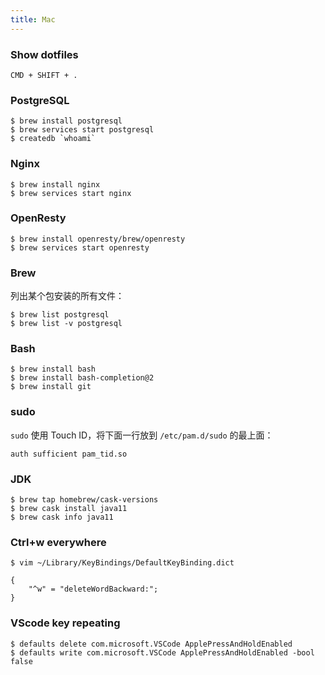 ```yaml
---
title: Mac
---
```


### Show dotfiles

    CMD + SHIFT + .

### PostgreSQL

    $ brew install postgresql
    $ brew services start postgresql
    $ createdb `whoami`

### Nginx

    $ brew install nginx
    $ brew services start nginx

### OpenResty

    $ brew install openresty/brew/openresty
    $ brew services start openresty

### Brew

列出某个包安装的所有文件：

    $ brew list postgresql
    $ brew list -v postgresql

### Bash

    $ brew install bash
    $ brew install bash-completion@2
    $ brew install git

### sudo

`sudo` 使用 Touch ID，将下面一行放到 `/etc/pam.d/sudo` 的最上面：

    auth sufficient pam_tid.so

### JDK

    $ brew tap homebrew/cask-versions
    $ brew cask install java11
    $ brew cask info java11

### Ctrl+w everywhere

    $ vim ~/Library/KeyBindings/DefaultKeyBinding.dict

    {
        "^w" = "deleteWordBackward:";
    }

### VScode key repeating

    $ defaults delete com.microsoft.VSCode ApplePressAndHoldEnabled
    $ defaults write com.microsoft.VSCode ApplePressAndHoldEnabled -bool false